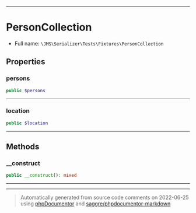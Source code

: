 ***

# PersonCollection





* Full name: `\JMS\Serializer\Tests\Fixtures\PersonCollection`



## Properties


### persons



```php
public $persons
```






***

### location



```php
public $location
```






***

## Methods


### __construct



```php
public __construct(): mixed
```











***


***
> Automatically generated from source code comments on 2022-06-25 using [phpDocumentor](http://www.phpdoc.org/) and [saggre/phpdocumentor-markdown](https://github.com/Saggre/phpDocumentor-markdown)
